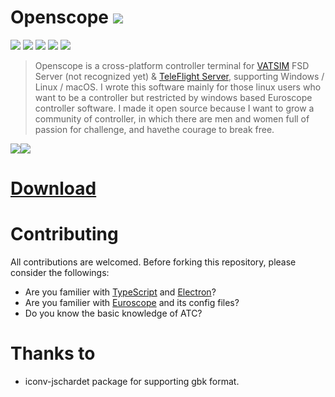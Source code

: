 # Openscope ![](https://img.shields.io/github/package-json/v/Ericple/openscope-project?style=flat-square)
![](https://img.shields.io/github/license/Ericple/openscope-project?logo=github&style=flat-square)
![](https://img.shields.io/github/issues/Ericple/openscope-project?style=flat-square)
![](https://img.shields.io/github/languages/code-size/Ericple/openscope-project?style=flat-square)
![](https://img.shields.io/github/package-json/dependency-version/Ericple/openscope-project/electron?style=flat-square)
![](https://img.shields.io/github/stars/Ericple/openscope-project?style=social)

> Openscope is a cross-platform controller terminal for [VATSIM](https://vatsim.net/) FSD Server (not recognized yet) & [TeleFlight Server](https://openvmsys.cn/tfs/#/), supporting Windows / Linux / macOS. I wrote this software mainly for those linux users who want to be a controller but restricted by windows based Euroscope controller software. I made it open source because I want to grow a community of controller, in which there are men and women full of passion for challenge, and havethe courage to break free.

![](https://img.shields.io/github/v/release/Ericple/openscope-project?include_prereleases&style=for-the-badge)![](https://img.shields.io/github/downloads/Ericple/openscope-project/total?style=for-the-badge) 
# [Download](https://github.com/Ericple/openscope-project/releases/latest) 

# Contributing

All contributions are welcomed. Before forking this repository, please consider the followings:

- Are you familier with [TypeScript](https://www.typescriptlang.org/) and [Electron](https://electronjs.org/)?
- Are you familier with [Euroscope](https://www.euroscope.hu/wp/) and its config files?
- Do you know the basic knowledge of ATC?

# Thanks to

- iconv-jschardet package for supporting gbk format.
